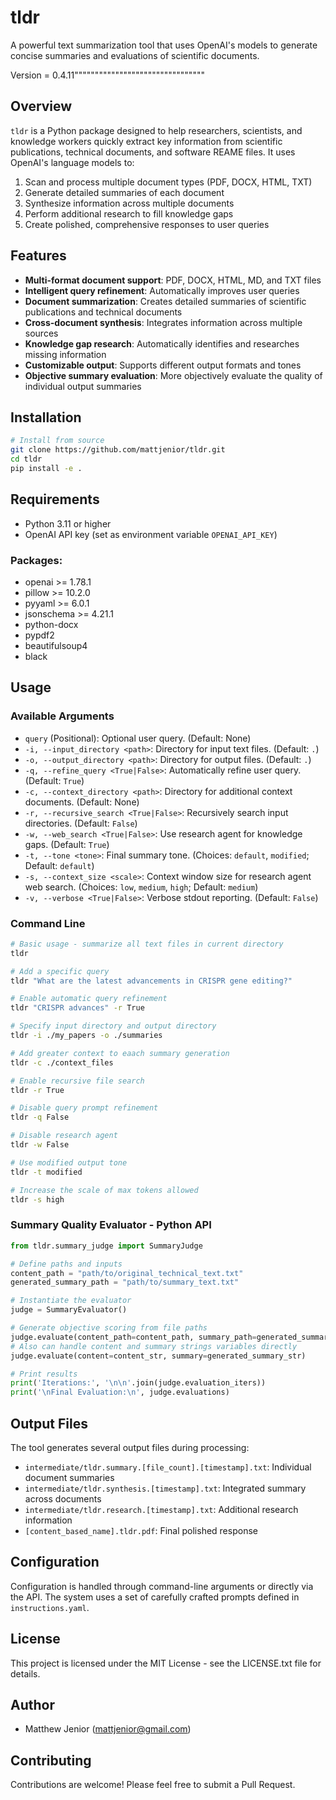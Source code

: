 # tldr

A powerful text summarization tool that uses OpenAI's models to generate concise summaries and evaluations of scientific documents.

Version = 0.4.11""""""""""""""""""""""""""""""""

## Overview

`tldr` is a Python package designed to help researchers, scientists, and knowledge workers quickly extract key information from scientific publications, technical documents, and software REAME files. It uses OpenAI's language models to:

1. Scan and process multiple document types (PDF, DOCX, HTML, TXT)
2. Generate detailed summaries of each document
3. Synthesize information across multiple documents
4. Perform additional research to fill knowledge gaps
5. Create polished, comprehensive responses to user queries

## Features

- **Multi-format document support**: PDF, DOCX, HTML, MD, and TXT files
- **Intelligent query refinement**: Automatically improves user queries
- **Document summarization**: Creates detailed summaries of scientific publications and technical documents
- **Cross-document synthesis**: Integrates information across multiple sources
- **Knowledge gap research**: Automatically identifies and researches missing information
- **Customizable output**: Supports different output formats and tones
- **Objective summary evaluation**: More objectively evaluate the quality of individual output summaries

## Installation

```bash
# Install from source
git clone https://github.com/mattjenior/tldr.git
cd tldr
pip install -e .
```

## Requirements

- Python 3.11 or higher
- OpenAI API key (set as environment variable `OPENAI_API_KEY`)

### Packages:

- openai >= 1.78.1
- pillow >= 10.2.0
- pyyaml >= 6.0.1
- jsonschema >= 4.21.1
- python-docx
- pypdf2
- beautifulsoup4
- black

## Usage

### Available Arguments

*   `query` (Positional): Optional user query. (Default: None)
*   `-i, --input_directory <path>`: Directory for input text files. (Default: `.`)
*   `-o, --output_directory <path>`: Directory for output files. (Default: `.`)
*   `-q, --refine_query <True|False>`: Automatically refine user query. (Default: `True`)
*   `-c, --context_directory <path>`: Directory for additional context documents. (Default: None)
*   `-r, --recursive_search <True|False>`: Recursively search input directories. (Default: `False`)
*   `-w, --web_search <True|False>`: Use research agent for knowledge gaps. (Default: `True`)
*   `-t, --tone <tone>`: Final summary tone. (Choices: `default`, `modified`; Default: `default`)
*   `-s, --context_size <scale>`: Context window size for research agent web search. (Choices: `low`, `medium`, `high`; Default: `medium`)
*   `-v, --verbose <True|False>`: Verbose stdout reporting. (Default: `False`)

### Command Line

```bash
# Basic usage - summarize all text files in current directory
tldr

# Add a specific query
tldr "What are the latest advancements in CRISPR gene editing?"

# Enable automatic query refinement
tldr "CRISPR advances" -r True

# Specify input directory and output directory
tldr -i ./my_papers -o ./summaries

# Add greater context to eaach summary generation
tldr -c ./context_files

# Enable recursive file search
tldr -r True

# Disable query prompt refinement
tldr -q False

# Disable research agent
tldr -w False

# Use modified output tone
tldr -t modified

# Increase the scale of max tokens allowed
tldr -s high
```

### Summary Quality Evaluator - Python API

```python
from tldr.summary_judge import SummaryJudge

# Define paths and inputs
content_path = "path/to/original_technical_text.txt"
generated_summary_path = "path/to/summary_text.txt"

# Instantiate the evaluator
judge = SummaryEvaluator()

# Generate objective scoring from file paths
judge.evaluate(content_path=content_path, summary_path=generated_summary_path)
# Also can handle content and summary strings variables directly
judge.evaluate(content=content_str, summary=generated_summary_str)

# Print results
print('Iterations:', '\n\n'.join(judge.evaluation_iters))
print('\nFinal Evaluation:\n', judge.evaluations)

```

## Output Files

The tool generates several output files during processing:

- `intermediate/tldr.summary.[file_count].[timestamp].txt`: Individual document summaries
- `intermediate/tldr.synthesis.[timestamp].txt`: Integrated summary across documents
- `intermediate/tldr.research.[timestamp].txt`: Additional research information
- `[content_based_name].tldr.pdf`: Final polished response

## Configuration

Configuration is handled through command-line arguments or directly via the API. The system uses a set of carefully crafted prompts defined in `instructions.yaml`.

## License

This project is licensed under the MIT License - see the LICENSE.txt file for details.

## Author

- Matthew Jenior (mattjenior@gmail.com)

## Contributing

Contributions are welcome! Please feel free to submit a Pull Request.
